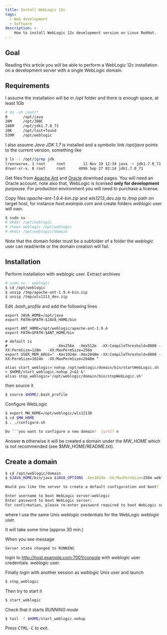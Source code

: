 ```yaml
---
title: Install WebLogic 12c
tags:
  - Web development
  - Software
description: >
    How to install WebLogic 12c development version on Linux RedHat.
---
```


## Goal

Reading this article you will be able to perform a WebLogic 12c installation on a development server with a single WebLogic domain.

## Requirements

I assume the installation will be in */opt* folder and there is enough space, at least 1Gb

```bash
# du -sh /opt/*
0       /opt/java
26M     /opt/JDBC
286M    /opt/jdk1.7.0_71
20K     /opt/lost+found
539M    /opt/weblogic
```

I also assume *Java JDK 1.7* is installed and a symbolic link */opt/java* points to the current version, something like

```bash
$ ls -l /opt/|grep jdk
lrwxrwxrwx. 1 root     root        11 Nov 19 12:34 java -> jdk1.7.0_71
drwxr-xr-x. 8 root     root      4096 Sep 27 02:14 jdk1.7.0_71
```

Get files from [Apache Ant][1] and [Oracle][2] download pages. You will need an Oracle account, note also that, WebLogic is licensed **only for development** purpouse. For production environment you will need to purchase a license.

Copy files *apache-ant-1.9.4-bin.zip* and *wls1213_dev.zip* to */tmp* path on target host, for instance *host.example.com* and create folders *weblogic* user will own.

```bash
$ sudo su -
# mkdir /opt/weblogic
# chown weblogic /opt/weblogic
# mkdir /opt/weblogic/domain
```

Note that the domain folder must be a subfolder of a folder the *weblogic* user can read/write or the domain creation will fail.

## Installation

Perform installation with *weblogic* user. Extract archives

```bash
# sudo su - weblogic
$ cd /opt/weblogic
$ unzip /tmp/apache-ant-1.9.4-bin.zip
$ unzip /tmp/wls1213_dev.zip
```

Edit *.bash_profile* and add the following lines

```
export JAVA_HOME=/opt/java
export PATH=$PATH:$JAVA_HOME/bin

export ANT_HOME=/opt/weblogic/apache-ant-1.9.4
export PATH=$PATH:$ANT_HOME/bin

# default is
#                      -Xms256m  -Xmx512m  -XX:CompileThreshold=8000 -XX:PermSize=128m   -XX:MaxPermSize=256m
export USER_MEM_ARGS=" -Xms1024m -Xmx2048m -XX:CompileThreshold=8000 -XX:PermSize=1024m  -XX:MaxPermSize=2048m "

alias start_weblogic='nohup /opt/weblogic/domain/bin/startWebLogic.sh > $HOME/start_weblogic.nohup 2>&1 &'
alias stop_weblogic='/opt/weblogic/domain/bin/stopWebLogic.sh'
```

then source it

```bash
$ source $HOME/.bash_profile
```

Configure WebLogic

```bash
$ export MW_HOME=/opt/weblogic/wls12130
$ cd $MW_HOME
$ . ./configure.sh

Do ```you want to configure a new domain?  [y/n]? n
```

Answer **n** otherwise it will be created a domain under the *MW_HOME* which is not recommended (see $MW_HOME/README.txt).

## Create a domain

```bash
$ cd /opt/weblogic/domain
$ $JAVA_HOME/bin/java $JAVA_OPTIONS -Xmx1024m -XX:MaxPermSize=256m weblogic.Server

Would you like the server to create a default configuration and boot?  (y/n): y

Enter username to boot WebLogic server:weblogic
Enter password to boot WebLogic server:
For confirmation, please re-enter password required to boot WebLogic server:
```

where I use the same Unix *weblogic* credentials for the WebLogic *weblogic* user.

It will take some time (approx 30 min.)

When you see message

```
Server state changed to RUNNING
```

login to http://host.example.com:7001/console with *weblogic* user credentials.
*weblogic* user.

Finally login with another session as *weblogic* Unix user and launch

```bash
$ stop_weblogic
```

Then try to start it

```bash
$ start_weblogic
```

Check that it starts *RUNNING mode*

```bash
$ tail -f $HOME/start_weblogic.nohup
```

Press <kbd>CTRL-C</kbd> to exit.


  [1]: http://ant.apache.org/bindownload.cgi "Apache Ant download"
  [2]: http://www.oracle.com/technetwork/indexes/downloads/index.html "Oracle downloads"
